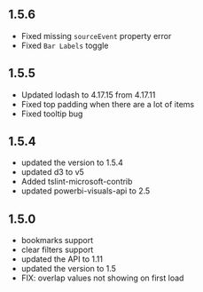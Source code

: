 ## 1.5.6
* Fixed missing `sourceEvent` property error
* Fixed `Bar Labels` toggle

## 1.5.5
* Updated lodash to 4.17.15 from 4.17.11
* Fixed top padding when there are a lot of items
* Fixed tooltip bug

## 1.5.4
* updated the version to 1.5.4
* updated d3 to v5
* Added tslint-microsoft-contrib
* updated powerbi-visuals-api to 2.5

## 1.5.0
* bookmarks support
* clear filters support
* updated the API to 1.11
* updated the version to 1.5
* FIX: overlap values not showing on first load
